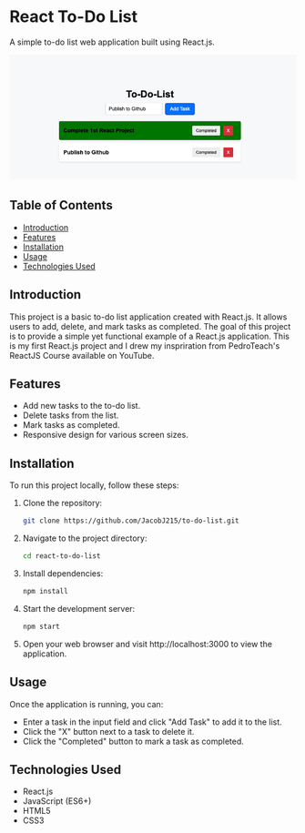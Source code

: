 # React To-Do List

A simple to-do list web application built using React.js.

![](./images/screenshot.png)

## Table of Contents

- [Introduction](#introduction)
- [Features](#features)
- [Installation](#installation)
- [Usage](#usage)
- [Technologies Used](#technologies-used)

## Introduction

This project is a basic to-do list application created with React.js. It allows users to add, delete, and mark tasks as completed. The goal of this project is to provide a simple yet functional example of a React.js application. This is my first React.js project and I drew my inspriration from PedroTeach's ReactJS Course available on YouTube.

## Features

- Add new tasks to the to-do list.
- Delete tasks from the list.
- Mark tasks as completed.
- Responsive design for various screen sizes.

## Installation

To run this project locally, follow these steps:

1. Clone the repository:

   ```bash
   git clone https://github.com/JacobJ215/to-do-list.git
   ```

2. Navigate to the project directory:

   ```bash
   cd react-to-do-list
   ```

3. Install dependencies:

   ```bash
   npm install
   ```

4. Start the development server:

   ```bash
   npm start
   ```

5. Open your web browser and visit http://localhost:3000 to view the application.

## Usage

Once the application is running, you can:

- Enter a task in the input field and click "Add Task" to add it to the list.
- Click the "X" button next to a task to delete it.
- Click the "Completed" button to mark a task as completed.

## Technologies Used

- React.js
- JavaScript (ES6+)
- HTML5
- CSS3
